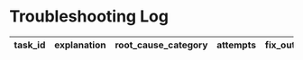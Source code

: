 # Troubleshooting Log

| task_id | explanation | root_cause_category | attempts | fix_outcome |
|---------|-------------|---------------------|----------|-------------|
